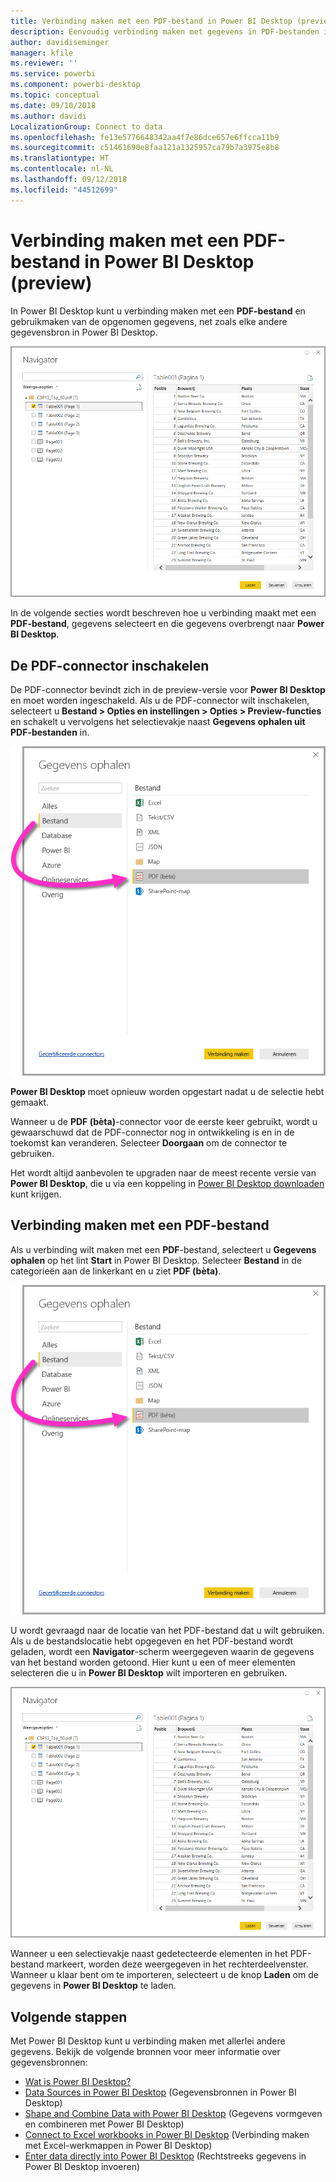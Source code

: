 ```yaml
---
title: Verbinding maken met een PDF-bestand in Power BI Desktop (preview)
description: Eenvoudig verbinding maken met gegevens in PDF-bestanden in Power BI Desktop en deze gebruiken
author: davidiseminger
manager: kfile
ms.reviewer: ''
ms.service: powerbi
ms.component: powerbi-desktop
ms.topic: conceptual
ms.date: 09/10/2018
ms.author: davidi
LocalizationGroup: Connect to data
ms.openlocfilehash: fe13e5776648342aa4f7e86dce657e6ffcca11b9
ms.sourcegitcommit: c51461690e8faa121a1325957ca79b7a3975e8b8
ms.translationtype: HT
ms.contentlocale: nl-NL
ms.lasthandoff: 09/12/2018
ms.locfileid: "44512699"
---
```

# <a name="connect-to-a-pdf-file-in-power-bi-desktop-preview"></a>Verbinding maken met een PDF-bestand in Power BI Desktop (preview)
In Power BI Desktop kunt u verbinding maken met een **PDF-bestand** en gebruikmaken van de opgenomen gegevens, net zoals elke andere gegevensbron in Power BI Desktop.

![Verbinding maken met gegevens in PDF-bestanden](media/desktop-connect-pdf/connect-pdf_04.png)

In de volgende secties wordt beschreven hoe u verbinding maakt met een **PDF-bestand**, gegevens selecteert en die gegevens overbrengt naar **Power BI Desktop**.

## <a name="enable-the-pdf-connector"></a>De PDF-connector inschakelen
De PDF-connector bevindt zich in de preview-versie voor **Power BI Desktop** en moet worden ingeschakeld. Als u de PDF-connector wilt inschakelen, selecteert u **Bestand > Opties en instellingen > Opties > Preview-functies** en schakelt u vervolgens het selectievakje naast **Gegevens ophalen uit PDF-bestanden** in. 

![De PDF-connector inschakelen vanaf Opties > Preview-functies](media/desktop-connect-pdf/connect-pdf_01.png)

**Power BI Desktop** moet opnieuw worden opgestart nadat u de selectie hebt gemaakt.

Wanneer u de **PDF (bèta)**-connector voor de eerste keer gebruikt, wordt u gewaarschuwd dat de PDF-connector nog in ontwikkeling is en in de toekomst kan veranderen. Selecteer **Doorgaan** om de connector te gebruiken.

Het wordt altijd aanbevolen te upgraden naar de meest recente versie van **Power BI Desktop**, die u via een koppeling in [Power BI Desktop downloaden](desktop-get-the-desktop.md) kunt krijgen. 

## <a name="connect-to-a-pdf-file"></a>Verbinding maken met een PDF-bestand
Als u verbinding wilt maken met een **PDF**-bestand, selecteert u **Gegevens ophalen** op het lint **Start** in Power BI Desktop. Selecteer **Bestand** in de categorieën aan de linkerkant en u ziet **PDF (bèta)**.

![PDF selecteren in Gegevens ophalen](media/desktop-connect-pdf/connect-pdf_01.png)

U wordt gevraagd naar de locatie van het PDF-bestand dat u wilt gebruiken. Als u de bestandslocatie hebt opgegeven en het PDF-bestand wordt geladen, wordt een **Navigator**-scherm weergegeven waarin de gegevens van het bestand worden getoond. Hier kunt u een of meer elementen selecteren die u in **Power BI Desktop** wilt importeren en gebruiken.

![Verbinding maken met gegevens in PDF-bestanden](media/desktop-connect-pdf/connect-pdf_04.png)

Wanneer u een selectievakje naast gedetecteerde elementen in het PDF-bestand markeert, worden deze weergegeven in het rechterdeelvenster. Wanneer u klaar bent om te importeren, selecteert u de knop **Laden** om de gegevens in **Power BI Desktop** te laden.


## <a name="next-steps"></a>Volgende stappen
Met Power BI Desktop kunt u verbinding maken met allerlei andere gegevens. Bekijk de volgende bronnen voor meer informatie over gegevensbronnen:

* [Wat is Power BI Desktop?](desktop-what-is-desktop.md)
* [Data Sources in Power BI Desktop](desktop-data-sources.md) (Gegevensbronnen in Power BI Desktop)
* [Shape and Combine Data with Power BI Desktop](desktop-shape-and-combine-data.md) (Gegevens vormgeven en combineren met Power BI Desktop)
* [Connect to Excel workbooks in Power BI Desktop](desktop-connect-excel.md) (Verbinding maken met Excel-werkmappen in Power BI Desktop)   
* [Enter data directly into Power BI Desktop](desktop-enter-data-directly-into-desktop.md) (Rechtstreeks gegevens in Power BI Desktop invoeren)   

